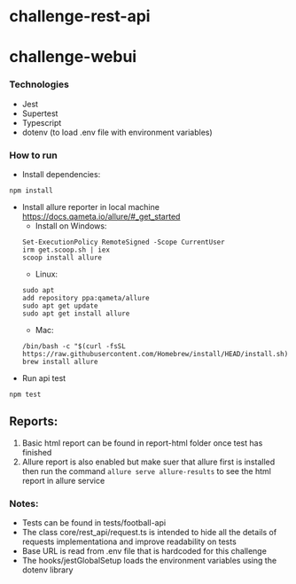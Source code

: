 # challenge-rest-api

# challenge-webui
### Technologies
* Jest
* Supertest
* Typescript
* dotenv (to load .env file with environment variables)

### How to run
* Install dependencies:  
```
npm install
```
* Install allure reporter in local machine  
https://docs.qameta.io/allure/#_get_started  
    * Install on Windows:  
    ```
    Set-ExecutionPolicy RemoteSigned -Scope CurrentUser
    irm get.scoop.sh | iex
    scoop install allure
    ```
    * Linux:  
    ```
    sudo apt
    add repository ppa:qameta/allure
    sudo apt get update
    sudo apt get install allure
    ```
    * Mac:
    ```
    /bin/bash -c "$(curl -fsSL https://raw.githubusercontent.com/Homebrew/install/HEAD/install.sh)"
    brew install allure
    ```
* Run api test
```
npm test
```

## Reports:
1. Basic html report can be found in report-html folder once test has finished 
2. Allure report is also enabled but make suer that allure first is installed then run the command `allure serve allure-results` to see the html report in allure service

### Notes:
* Tests can be found in tests/football-api
* The class core/rest_api/request.ts is intended to hide all the details of requests implementationa and improve readability on tests
* Base URL is read from .env file that is hardcoded for this challenge 
* The hooks/jestGlobalSetup loads the environment variables using the dotenv library